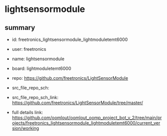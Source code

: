 # lightsensormodule
 
## summary 
* id: freetronics_lightsensormodule_lightmoduletemt6000
* user: freetronics
* name: lightsensormodule
* board: lightmoduletemt6000
* repo: https://github.com/freetronics/LightSensorModule



* src_file_repo_sch: 
* src_file_repo_sch_link: https://github.com/freetronics/LightSensorModule/tree/master/
* full details link: https://github.com/oomlout/oomlout_oomp_project_bot_v_2/tree/main/projects/freetronics_lightsensormodule_lightmoduletemt6000/current_version/working  






